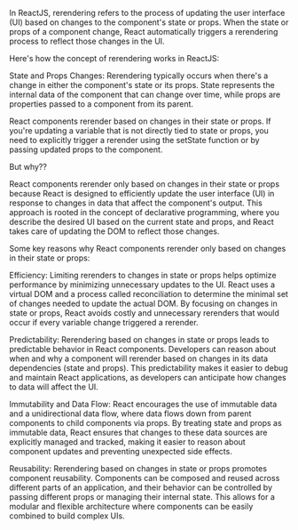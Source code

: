 In ReactJS, rerendering refers to the process of updating the user interface (UI) based on changes to the component's state or props. When the state or props of a component change, React automatically triggers a rerendering process to reflect those changes in the UI.

Here's how the concept of rerendering works in ReactJS:

State and Props Changes: Rerendering typically occurs when there's a change in either the component's state or its props. State represents the internal data of the component that can change over time, while props are properties passed to a component from its parent.

React components rerender based on changes in their state or props. If you're updating a variable that is not directly tied to state or props, you need to explicitly trigger a rerender using the setState function or by passing updated props to the component.

But why??

React components rerender only based on changes in their state or props because React is designed to efficiently update the user interface (UI) in response to changes in data that affect the component's output. This approach is rooted in the concept of declarative programming, where you describe the desired UI based on the current state and props, and React takes care of updating the DOM to reflect those changes.

Some key reasons why React components rerender only based on changes in their state or props:

Efficiency: Limiting rerenders to changes in state or props helps optimize performance by minimizing unnecessary updates to the UI. React uses a virtual DOM and a process called reconciliation to determine the minimal set of changes needed to update the actual DOM. By focusing on changes in state or props, React avoids costly and unnecessary rerenders that would occur if every variable change triggered a rerender.

Predictability: Rerendering based on changes in state or props leads to predictable behavior in React components. Developers can reason about when and why a component will rerender based on changes in its data dependencies (state and props). This predictability makes it easier to debug and maintain React applications, as developers can anticipate how changes to data will affect the UI.

Immutability and Data Flow: React encourages the use of immutable data and a unidirectional data flow, where data flows down from parent components to child components via props. By treating state and props as immutable data, React ensures that changes to these data sources are explicitly managed and tracked, making it easier to reason about component updates and preventing unexpected side effects.

Reusability: Rerendering based on changes in state or props promotes component reusability. Components can be composed and reused across different parts of an application, and their behavior can be controlled by passing different props or managing their internal state. This allows for a modular and flexible architecture where components can be easily combined to build complex UIs.
